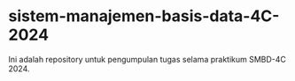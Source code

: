 # sistem-manajemen-basis-data-4C-2024
Ini adalah repository untuk pengumpulan tugas selama praktikum SMBD-4C 2024.

